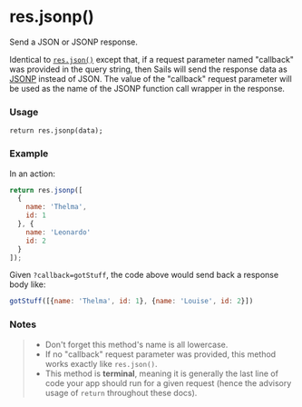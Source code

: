 # res.jsonp()

Send a JSON or JSONP response.

Identical to [`res.json()`](https://sailsjs.com/documentation/reference/response-res/res-json) except that, if a request parameter named "callback" was provided in the query string, then Sails will send the response data as [JSONP](http://en.wikipedia.org/wiki/JSONP) instead of JSON.  The value of the "callback" request parameter will be used as the name of the JSONP function call wrapper in the response.

### Usage
```usage
return res.jsonp(data);
```

### Example

In an action:

```js
return res.jsonp([
  {
    name: 'Thelma',
    id: 1
  }, {
    name: 'Leonardo'
    id: 2
  }
]);
```


Given `?callback=gotStuff`, the code above would send back a response body like:

```javascript
gotStuff([{name: 'Thelma', id: 1}, {name: 'Louise', id: 2}])
```



### Notes
> + Don't forget this method's name is all lowercase.
> + If no "callback" request parameter was provided, this method works exactly like `res.json()`.
> + This method is **terminal**, meaning it is generally the last line of code your app should run for a given request (hence the advisory usage of `return` throughout these docs).






<docmeta name="displayName" value="res.jsonp()">
<docmeta name="pageType" value="method">

